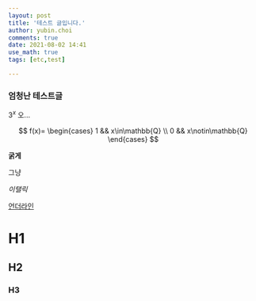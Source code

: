 ```yaml
---
layout: post
title: '테스트 글입니다.'
author: yubin.choi
comments: true
date: 2021-08-02 14:41
use_math: true
tags: [etc,test]

---
```


### 엄청난 테스트글

$3^x$ 오...


$$
f(x)=
\begin{cases}
1 && x\in\mathbb{Q} \\
0 && x\notin\mathbb{Q}
\end{cases}
$$


**굵게**

그냥

*이탤릭*

<u>언더라인</u>

# H1

## H2

### H3

